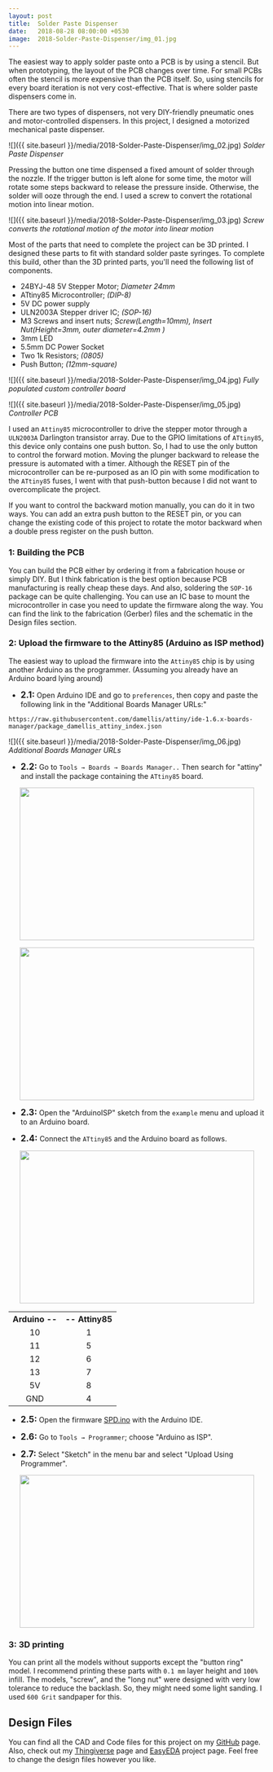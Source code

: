 ```yaml
---
layout: post
title:  Solder Paste Dispenser
date:   2018-08-28 08:00:00 +0530
image:  2018-Solder-Paste-Dispenser/img_01.jpg
---
```

The easiest way to apply solder paste onto a PCB is by using a stencil. But when prototyping, the layout of the PCB changes over time. For small PCBs often the stencil is more expensive than the PCB itself. So, using stencils for every board iteration is not very cost-effective. That is where solder paste dispensers come in.

There are two types of dispensers, not very DIY-friendly pneumatic ones and motor-controlled dispensers. In this project, I designed a motorized mechanical paste dispenser.

![]({{ site.baseurl }}/media/2018-Solder-Paste-Dispenser/img_02.jpg)
*Solder Paste Dispenser*

Pressing the button one time dispensed a fixed amount of solder through the nozzle. If the trigger button is left alone for some time, the motor will rotate some steps backward to release the pressure inside. Otherwise, the solder will ooze through the end. I used a screw to convert the rotational motion into linear motion.

![]({{ site.baseurl }}/media/2018-Solder-Paste-Dispenser/img_03.jpg)
*Screw converts the rotational motion of the motor into linear motion*

Most of the parts that need to complete the project can be 3D printed. I designed these parts to fit with standard solder paste syringes. To complete this build, other than the 3D printed parts, you'll need the following list of components.

- 24BYJ-48 5V Stepper Motor; *Diameter 24mm*
- ATtiny85 Microcontroller; *(DIP-8)*
- 5V DC power supply
- ULN2003A Stepper driver IC; *(SOP-16)*
- M3 Screws and insert nuts; *Screw(Length=10mm), Insert Nut(Height=3mm, outer diameter=4.2mm )*
- 3mm LED
- 5.5mm DC Power Socket
- Two 1k Resistors; *(0805)*
- Push Button; *(12mm-square)*

![]({{ site.baseurl }}/media/2018-Solder-Paste-Dispenser/img_04.jpg)
*Fully populated custom controller board*

![]({{ site.baseurl }}/media/2018-Solder-Paste-Dispenser/img_05.jpg)
*Controller PCB*

I used an `Attiny85` microcontroller to drive the stepper motor through a `ULN2003A` Darlington transistor array. Due to the GPIO limitations of `ATtiny85`, this device only contains one push button. So, I had to use the only button to control the forward motion. Moving the plunger backward to release the pressure is automated with a timer. Although the RESET pin of the microcontroller can be re-purposed as an IO pin with some modification to the `ATtiny85` fuses, I went with that push-button because I did not want to overcomplicate the project.

If you want to control the backward motion manually, you can do it in two ways. You can add an extra push button to the RESET pin, or you can change the existing code of this project to rotate the motor backward when a double press register on the push button.

### 1: Building the PCB
You can build the PCB either by ordering it from a fabrication house or simply DIY. But I think fabrication is the best option because PCB manufacturing is really cheap these days. And also, soldering the `SOP-16` package can be quite challenging. You can use an IC base to mount the microcontroller in case you need to update the firmware along the way. You can find the link to the fabrication (Gerber) files and the schematic in the Design files section.

### 2: Upload the firmware to the Attiny85 (Arduino as ISP method)
The easiest way to upload the firmware into the `Attiny85` chip is by using another Arduino as the programmer. (Assuming you already have an Arduino board lying around) 

- <big>**2.1:**</big> Open Arduino IDE and go to `preferences`, then copy and paste the following link in the "Additional Boards Manager URLs:"


```
https://raw.githubusercontent.com/damellis/attiny/ide-1.6.x-boards-manager/package_damellis_attiny_index.json
```

![]({{ site.baseurl }}/media/2018-Solder-Paste-Dispenser/img_06.jpg)
*Additional Boards Manager URLs*

- <big>**2.2:**</big> Go to `Tools → Boards → Boards Manager..` Then search for "attiny" and install the package containing the `ATtiny85` board.

<p align="center">
  <img width="460" height="300" src="{{ site.baseurl }}/media/2018-Solder-Paste-Dispenser/img_07.jpg">
</p>

<p align="center">
  <img width="460" height="300" src="{{ site.baseurl }}/media/2018-Solder-Paste-Dispenser/img_08.jpg">
</p>

- <big>**2.3:**</big> Open the "ArduinoISP" sketch from the `example` menu and upload it to an Arduino board.

- <big>**2.4:**</big> Connect the `ATtiny85` and the Arduino board as follows.

<p align="center">
  <img width="460" height="300" src="{{ site.baseurl }}/media/2018-Solder-Paste-Dispenser/img_09.jpg">
</p>

<table style="margin-left: auto; margin-right: auto;">
<tr><th style="text-align:center">Arduino -- </th><th style="text-align:center">-- Attiny85</th></tr>
<tr><td style="text-align:center">10</td> <td style="text-align:center">1</td></tr>
<tr><td style="text-align:center">11</td> <td style="text-align:center">5</td></tr>
<tr><td style="text-align:center">12</td> <td style="text-align:center">6</td></tr>
<tr><td style="text-align:center">13</td> <td style="text-align:center">7</td></tr>
<tr><td style="text-align:center">5V</td> <td style="text-align:center">8</td></tr>
<tr><td style="text-align:center">GND</td><td style="text-align:center">4</td></tr>
</table>


- <big>**2.5:**</big> Open the firmware [SPD.ino](https://github.com/LKbrilliant/Solder-Paste-Dispenser/blob/main/Src/SPD/SPD.ino) with the Arduino IDE.

- <big>**2.6:**</big> Go to `Tools → Programmer`; choose "Arduino as ISP".

- <big>**2.7:**</big> Select "Sketch" in the menu bar and select "Upload Using Programmer".

<p align="center">
  <img width="460" height="300" src="{{ site.baseurl }}/media/2018-Solder-Paste-Dispenser/img_10.jpg">
</p>

### 3: 3D printing
You can print all the models without supports except the "button ring" model. I recommend printing these parts with `0.1 mm` layer height and `100%` infill. The models, "screw", and the "long nut" were designed with very low tolerance to reduce the backlash. So, they might need some light sanding. I used `600 Grit` sandpaper for this.


## Design Files

You can find all the CAD and Code files for this project on my [GitHub](https://github.com/LKbrilliant/Solder-Paste-Dispenser) page. Also, check out my [Thingiverse](https://www.thingiverse.com/thing:3074932) page and [EasyEDA](https://easyeda.com/LKBrilliant/Solder-Paste-Dispenser) project page. Feel free to change the design files however you like.